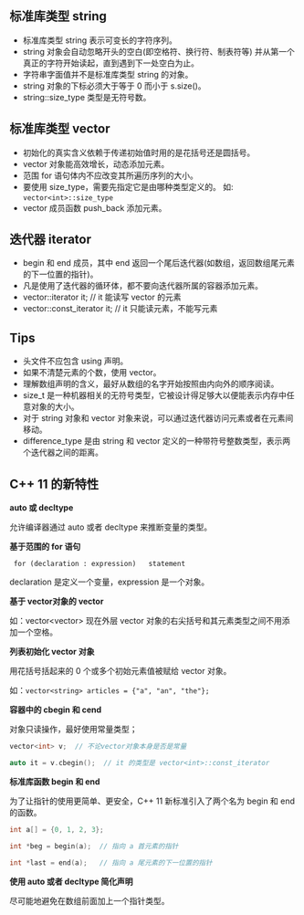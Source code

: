 ## 标准库类型 string

* 标准库类型 string 表示可变长的字符序列。
* string 对象会自动忽略开头的空白(即空格符、换行符、制表符等) 并从第一个真正的字符开始读起，直到遇到下一处空白为止。
* 字符串字面值并不是标准库类型 string 的对象。
* string 对象的下标必须大于等于 0 而小于 s.size()。
* string::size_type 类型是无符号数。

## 标准库类型 vector

* 初始化的真实含义依赖于传递初始值时用的是花括号还是圆括号。
* vector 对象能高效增长，动态添加元素。
* 范围 for 语句体内不应改变其所遍历序列的大小。
* 要使用 size_type，需要先指定它是由哪种类型定义的。 如: `vector<int>::size_type`
* vector 成员函数 push_back 添加元素。

## 迭代器 iterator

* begin 和 end 成员，其中 end 返回一个尾后迭代器(如数组，返回数组尾元素的下一位置的指针)。
* 凡是使用了迭代器的循环体，都不要向迭代器所属的容器添加元素。
* vector<int>::iterator it;  // it 能读写 vector<int> 的元素
* vector<int>::const_iterator it;  // it 只能读元素，不能写元素


## Tips

* 头文件不应包含 using 声明。
* 如果不清楚元素的个数，使用 vector。
* 理解数组声明的含义，最好从数组的名字开始按照由内向外的顺序阅读。
* size_t 是一种机器相关的无符号类型，它被设计得足够大以便能表示内存中任意对象的大小。
* 对于 string 对象和 vector 对象来说，可以通过迭代器访问元素或者在元素间移动。
* difference_type 是由 string 和 vector 定义的一种带符号整数类型，表示两个迭代器之间的距离。

## C++ 11 的新特性

**auto 或 decltype**

允许编译器通过 auto 或者 decltype 来推断变量的类型。

**基于范围的 for 语句**

` for (declaration : expression)   statement`

declaration 是定义一个变量，expression 是一个对象。

**基于 vector对象的 vector**

如：vector<vector<int>> 现在外层 vector 对象的右尖括号和其元素类型之间不用添加一个空格。

**列表初始化 vector 对象**

用花括号括起来的 0 个或多个初始元素值被赋给 vector 对象。

如：` vector<string> articles = {"a", "an", "the"}; `

**容器中的 cbegin 和 cend**

对象只读操作，最好使用常量类型；

```cpp
vector<int> v;  // 不论vector对象本身是否是常量

auto it = v.cbegin();  // it 的类型是 vector<int>::const_iterator
```

**标准库函数 begin 和 end**

为了让指针的使用更简单、更安全，C++ 11 新标准引入了两个名为 begin 和 end 的函数。

```cpp
int a[] = {0, 1, 2, 3};

int *beg = begin(a);  // 指向 a 首元素的指针
 
int *last = end(a);   // 指向 a 尾元素的下一位置的指针
```

**使用 auto 或者 decltype 简化声明**

尽可能地避免在数组前面加上一个指针类型。
